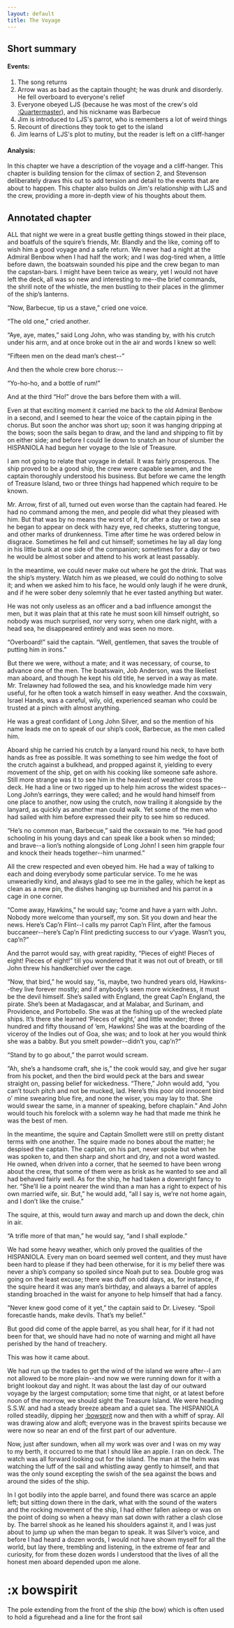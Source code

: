 ```yaml
---
layout: default
title: The Voyage
---
```

## Short summary  
#### Events:  
1. The song returns
2. Arrow was as bad as the captain thought; he was drunk and disorderly. He fell overboard to everyone's relief
3. Everyone obeyed LJS (because he was most of the crew's old [:Quartermaster](https://en.wikipedia.org/wiki/Quartermaster#Pirate_quartermasters)), and his nickname was Barbecue
4. Jim is introduced to LJS's parrot, who is remembers a lot of weird things
5. Recount of directions they took to get to the island
6. Jim learns of LJS's plot to mutiny, but the reader is left on a cliff-hanger

#### Analysis:  
In this chapter we have a description of the voyage and a cliff-hanger. This chapter is building tension for the climax of section 2, and Stevenson deliberately draws this out to add tension and detail to the events that are about to happen. This chapter also builds on Jim's relationship with LJS and the crew, providing a more in-depth view of his thoughts about them.

## Annotated chapter  
ALL that night we were in a great bustle getting things stowed in their
place, and boatfuls of the squire’s friends, Mr. Blandly and the like,
coming off to wish him a good voyage and a safe return. We never had
a night at the Admiral Benbow when I had half the work; and I was
dog-tired when, a little before dawn, the boatswain sounded his pipe
and the crew began to man the capstan-bars. I might have been twice
as weary, yet I would not have left the deck, all was so new and
interesting to me--the brief commands, the shrill note of the whistle,
the men bustling to their places in the glimmer of the ship’s lanterns.

“Now, Barbecue, tip us a stave,” cried one voice.

“The old one,” cried another.

“Aye, aye, mates,” said Long John, who was standing by, with his crutch
under his arm, and at once broke out in the air and words I knew so
well:

“Fifteen men on the dead man’s chest--”

And then the whole crew bore chorus:--

“Yo-ho-ho, and a bottle of rum!”

And at the third “Ho!” drove the bars before them with a will.

Even at that exciting moment it carried me back to the old Admiral
Benbow in a second, and I seemed to hear the voice of the captain piping
in the chorus. But soon the anchor was short up; soon it was hanging
dripping at the bows; soon the sails began to draw, and the land and
shipping to flit by on either side; and before I could lie down to
snatch an hour of slumber the HISPANIOLA had begun her voyage to the
Isle of Treasure.

I am not going to relate that voyage in detail. It was fairly
prosperous. The ship proved to be a good ship, the crew were capable
seamen, and the captain thoroughly understood his business. But before
we came the length of Treasure Island, two or three things had happened
which require to be known.

Mr. Arrow, first of all, turned out even worse than the captain had
feared. He had no command among the men, and people did what they
pleased with him. But that was by no means the worst of it, for after a
day or two at sea he began to appear on deck with hazy eye, red cheeks,
stuttering tongue, and other marks of drunkenness. Time after time
he was ordered below in disgrace. Sometimes he fell and cut himself;
sometimes he lay all day long in his little bunk at one side of the
companion; sometimes for a day or two he would be almost sober and
attend to his work at least passably.

In the meantime, we could never make out where he got the drink. That
was the ship’s mystery. Watch him as we pleased, we could do nothing to
solve it; and when we asked him to his face, he would only laugh if
he were drunk, and if he were sober deny solemnly that he ever tasted
anything but water.

He was not only useless as an officer and a bad influence amongst
the men, but it was plain that at this rate he must soon kill himself
outright, so nobody was much surprised, nor very sorry, when one dark
night, with a head sea, he disappeared entirely and was seen no more.

“Overboard!” said the captain. “Well, gentlemen, that saves the trouble
of putting him in irons.”

But there we were, without a mate; and it was necessary, of course, to
advance one of the men. The boatswain, Job Anderson, was the likeliest
man aboard, and though he kept his old title, he served in a way as
mate. Mr. Trelawney had followed the sea, and his knowledge made him
very useful, for he often took a watch himself in easy weather. And the
coxswain, Israel Hands, was a careful, wily, old, experienced seaman who
could be trusted at a pinch with almost anything.

He was a great confidant of Long John Silver, and so the mention of
his name leads me on to speak of our ship’s cook, Barbecue, as the men
called him.

Aboard ship he carried his crutch by a lanyard round his neck, to have
both hands as free as possible. It was something to see him wedge the
foot of the crutch against a bulkhead, and propped against it, yielding
to every movement of the ship, get on with his cooking like someone safe
ashore. Still more strange was it to see him in the heaviest of weather
cross the deck. He had a line or two rigged up to help him across the
widest spaces--Long John’s earrings, they were called; and he would hand
himself from one place to another, now using the crutch, now trailing it
alongside by the lanyard, as quickly as another man could walk. Yet some
of the men who had sailed with him before expressed their pity to see
him so reduced.

“He’s no common man, Barbecue,” said the coxswain to me. “He had good
schooling in his young days and can speak like a book when so minded;
and brave--a lion’s nothing alongside of Long John! I seen him grapple
four and knock their heads together--him unarmed.”

All the crew respected and even obeyed him. He had a way of talking
to each and doing everybody some particular service. To me he was
unweariedly kind, and always glad to see me in the galley, which he kept
as clean as a new pin, the dishes hanging up burnished and his parrot in
a cage in one corner.

“Come away, Hawkins,” he would say; “come and have a yarn with John.
Nobody more welcome than yourself, my son. Sit you down and hear the
news. Here’s Cap’n Flint--I calls my parrot Cap’n Flint, after the
famous buccaneer--here’s Cap’n Flint predicting success to our v’yage.
Wasn’t you, cap’n?”

And the parrot would say, with great rapidity, “Pieces of eight! Pieces
of eight! Pieces of eight!” till you wondered that it was not out of
breath, or till John threw his handkerchief over the cage.

“Now, that bird,” he would say, “is, maybe, two hundred years
old, Hawkins--they live forever mostly; and if anybody’s seen more
wickedness, it must be the devil himself. She’s sailed with England,
the great Cap’n England, the pirate. She’s been at Madagascar, and at
Malabar, and Surinam, and Providence, and Portobello. She was at the
fishing up of the wrecked plate ships. It’s there she learned ‘Pieces
of eight,’ and little wonder; three hundred and fifty thousand of ’em,
Hawkins! She was at the boarding of the viceroy of the Indies out of
Goa, she was; and to look at her you would think she was a babby. But
you smelt powder--didn’t you, cap’n?”

“Stand by to go about,” the parrot would scream.

“Ah, she’s a handsome craft, she is,” the cook would say, and give her
sugar from his pocket, and then the bird would peck at the bars and
swear straight on, passing belief for wickedness. “There,” John would
add, “you can’t touch pitch and not be mucked, lad. Here’s this poor old
innocent bird o’ mine swearing blue fire, and none the wiser, you may
lay to that. She would swear the same, in a manner of speaking, before
chaplain.” And John would touch his forelock with a solemn way he had
that made me think he was the best of men.

In the meantime, the squire and Captain Smollett were still on pretty
distant terms with one another. The squire made no bones about the
matter; he despised the captain. The captain, on his part, never spoke
but when he was spoken to, and then sharp and short and dry, and not a
word wasted. He owned, when driven into a corner, that he seemed to have
been wrong about the crew, that some of them were as brisk as he wanted
to see and all had behaved fairly well. As for the ship, he had taken a
downright fancy to her. “She’ll lie a point nearer the wind than a man
has a right to expect of his own married wife, sir. But,” he would add,
“all I say is, we’re not home again, and I don’t like the cruise.”

The squire, at this, would turn away and march up and down the deck,
chin in air.

“A trifle more of that man,” he would say, “and I shall explode.”

We had some heavy weather, which only proved the qualities of the
HISPANIOLA. Every man on board seemed well content, and they must have
been hard to please if they had been otherwise, for it is my belief
there was never a ship’s company so spoiled since Noah put to sea.
Double grog was going on the least excuse; there was duff on odd days,
as, for instance, if the squire heard it was any man’s birthday, and
always a barrel of apples standing broached in the waist for anyone to
help himself that had a fancy.

“Never knew good come of it yet,” the captain said to Dr. Livesey.
“Spoil forecastle hands, make devils. That’s my belief.”

But good did come of the apple barrel, as you shall hear, for if it had
not been for that, we should have had no note of warning and might all
have perished by the hand of treachery.

This was how it came about.

We had run up the trades to get the wind of the island we were after--I
am not allowed to be more plain--and now we were running down for it
with a bright lookout day and night. It was about the last day of our
outward voyage by the largest computation; some time that night, or at
latest before noon of the morrow, we should sight the Treasure Island.
We were heading S.S.W. and had a steady breeze abeam and a quiet sea.
The HISPANIOLA rolled steadily, dipping her [:bowsprit](#bowspirit) now and then with
a whiff of spray. All was drawing alow and aloft; everyone was in the
bravest spirits because we were now so near an end of the first part of
our adventure.

Now, just after sundown, when all my work was over and I was on my way
to my berth, it occurred to me that I should like an apple. I ran on
deck. The watch was all forward looking out for the island. The man at
the helm was watching the luff of the sail and whistling away gently
to himself, and that was the only sound excepting the swish of the sea
against the bows and around the sides of the ship.

In I got bodily into the apple barrel, and found there was scarce an
apple left; but sitting down there in the dark, what with the sound of
the waters and the rocking movement of the ship, I had either fallen
asleep or was on the point of doing so when a heavy man sat down with
rather a clash close by. The barrel shook as he leaned his shoulders
against it, and I was just about to jump up when the man began to speak.
It was Silver’s voice, and before I had heard a dozen words, I would
not have shown myself for all the world, but lay there, trembling and
listening, in the extreme of fear and curiosity, for from these dozen
words I understood that the lives of all the honest men aboard depended
upon me alone.

# :x bowspirit
The pole extending from the front of the ship (the bow) which is often used to hold a figurehead and a line for the front sail
